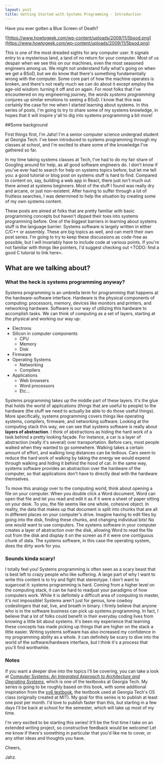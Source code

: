 ```yaml
---
layout: post
title: Getting Started with Systems Programming - Introduction
---
```


Have you ever gotten a Blue Screen of Death? 

![https://www.howtogeek.com/wp-content/uploads/2009/11/5bsod.png](https://www.howtogeek.com/wp-content/uploads/2009/11/5bsod.png)

This is one of the most dreaded sights for any computer user. It signals entry to a mysterious land, a land of no return for your computer. Most of us despair when we see this on our machines, even the most seasoned engineers among us. We might not understand fully what's going on when we get a BSoD, but we do know that there's something fundamentally wrong with the computer. Some core part of how the machine operates is broken, and there's not really much we can do about it except employ the age-old wisdom: turning it off and on again. For most folks that I've encountered on my engineering journey, the words *systems programming* conjures up similar emotions to seeing a BSoD. I know that this was certainly the case for me when I started learning about systems. In this series of posts, I'm going to try to share some of my systems knowledge, in hopes that it will inspire y'all to dig into systems programming a bit more!

##Some background

First things first, I'm Jahz! I'm a senior computer science undergrad student at Georgia Tech. I've been introduced to systems programming through my classes at school, and I'm excited to share some of the knowledge I've gathered so far.

In my time taking systems classes at Tech, I've had to do my fair share of Googling around for help, as all good software engineers do. I don't know if you've ever had to search for help on systems topics before, but let me tell you: a good tutorial or blog post on systems stuff is hard to find. Compared to content on, say, building a web app in React, there just isn't much out there aimed at systems beginners. Most of the stuff I found was really dry and arcane, or just non-existent. After having to suffer through a lot of fruitless searches, I was determined to help the situation by creating some of my own systems content.

These posts are aimed at folks that are pretty familiar with basic programming concepts but haven't dipped their toes into systems programming before. One of the biggest barriers in learning about systems stuff is the language barrier. Systems software is largely written in either C/C++ or assembly. These are big topics as well, and can merit their own post series. I'm going to try to keep these discussions as code-free as possible, but I will invariably have to include code at various points. If you're not familiar with things like pointers, I'd suggest checking out <TODO: find a good C tutorial to link here>. 

## What are we talking about?

### What the heck is systems programming anyway?

Systems programming is an umbrella term for programming that happens at the hardware-software interface. Hardware is the physical components of computing: processors, memory, devices like monitors and printers, and networking hardware. Software is our way of utilizing this hardware to accomplish tasks. We can think of computing as a set of layers, starting at the physical and working our way up:

- Electrons
- Silicon in computer components
  - CPU
  - Memory
  - Disk
- Firmware
- Operating Systems
  - Networking
  - Compilers
- Applications
  - Web browsers
  - Word processors
  - Etc...

Systems programming takes up the middle part of these layers. It's the glue that holds the world of applications (things that are useful to people) to the hardware (the stuff we need to actually be able to do those useful things). More specifically, systems programming covers things like operating systems, compilers, firmware, and networking software. Looking at the computing stack this way, we can see that systems software is really about **layers of abstraction**. I think of abstractions as hiding the hard work of a task behind a pretty looking façade.  For instance, a car is a layer of abstraction (really it's several) over transportation. Before cars, most people walked when they wanted to go somewhere. Walking takes a certain amount of effort, and walking long distances can be tedious. Cars seem to reduce the hard work of walking by taking the energy we would expend through walking and hiding it behind the hood of car. In the same way, systems software provides an abstraction over the hardware of the computer, so that applications don't have to directly deal with the hardware themselves.

To move this analogy over to the computing world, think about opening a file on your computer. When you double click a Word document, Word can open that file and let you read and edit it as if it were a sheet of paper sitting on your desk. To you, the file seems like one whole, cohesive object. In reality, the data that makes up that document is split into chunks that are all in different places on your computer's drive. Imagine having to edit files by going into the disk, finding these chunks, and changing individual bits! No one would want to use computers. The systems software in your computer creates a layer of abstraction over the disk, allowing Word to read the file out from the disk and display it on the screen as if it were one contiguous chunk of data. The systems software, in this case the operating system, does the dirty work for you.

### Sounds kinda scary!

I totally feel you! Systems programming is often seen as a scary beast that is best left to crazy people who like suffering. A large part of why I want to write this content is to try and fight that stereotype. I don't want to sugarcoat it: systems programming is hard. Coming from a higher level on the computing stack, it can be hard to readjust your paradigms of how computers work. While it is definitely a difficult area of computing to master, it's not impossible! Systems aren't just for genius, lone cowboy codeslingers that eat, live, and breath in binary. I firmly believe that anyone who is in the software business can pick up systems programming. In fact, I believe that a lot of folks could benefit in their everyday coding lives from knowing a little bit about systems. It's been my experience that learning these concepts has made picking up things that are higher on the stack a little easier. Writing systems software has also increased my confidence in my programming ability as a whole. it can definitely be scary to dive into the world of the software/hardware interface, but I think it's a process that you'll find worthwhile.

### Notes

If you want a deeper dive into the topics I'll be covering, you can take a look at [Computer Systems: _An Integrated Approach to Architecture and Operating Systems_](https://www.amazon.com/Computer-Systems-Integrated-Architecture-Operating/dp/0321486137/ref=sr_1_3?keywords=computer+systems+an+integrated&qid=1577555157&sr=8-3), which is one of the textbooks at Georgia Tech. My series is going to be roughly based on this book, with some additional inspiration from the [xv6 textbook](http://cs3210.cc.gatech.edu/r/xv6-rev9-book.pdf), the textbook used at Georgia Tech's OS class (originally created at MIT). My goal for this series is to publish at least one post per month. I'd love to publish faster than this, but starting in a few days I'll be back at school for the semester, which will take up most of my time.

I'm very excited to be starting this series! It'll be the first time I take on an extended writing project, so constructive feedback would be welcome! Let me know if there's something in particular that you'd like me to cover, or any other ideas and thoughts you have.

Cheers,

Jahz.
